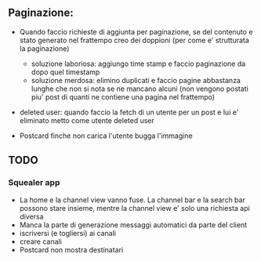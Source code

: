 ## Paginazione:

- Quando faccio richieste di aggiunta per paginazione, se del contenuto e stato generato nel frattempo creo dei doppioni (per come e' strutturata la paginazione)

  - soluzione laboriosa: aggiungo time stamp e faccio paginazione da dopo quel timestamp
  - soluzione merdosa: elimino duplicati e faccio pagine abbastanza lunghe che non si nota se ne mancano alcuni (non vengono postati piu' post di quanti ne contiene una pagina nel frattempo)

- deleted user: quando faccio la fetch di un utente per un post e lui e' eliminato metto come utente deleted user
- Postcard finche non carica l'utente bugga l'immagine

## TODO

### Squealer app

- La home e la channel view vanno fuse. La channel bar e la search bar possono stare insieme, mentre la channel view e' solo una richiesta api diversa
- Manca la parte di generazione messaggi automatici da parte del client
- iscriversi (e togliersi) ai canali
- creare canali
- Postcard non mostra destinatari
